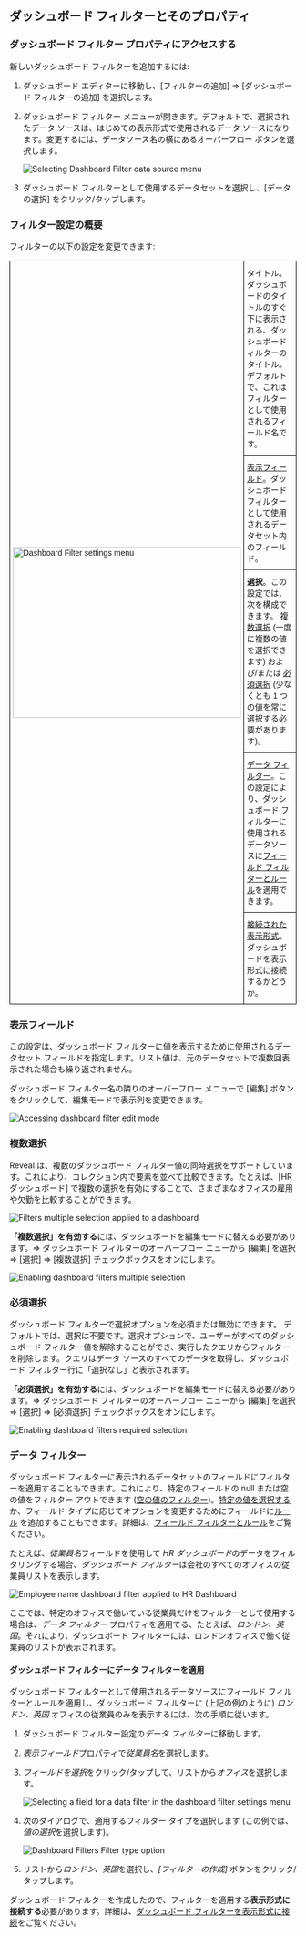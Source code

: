 ## ダッシュボード フィルターとそのプロパティ

### ダッシュボード フィルター プロパティにアクセスする

新しいダッシュボード フィルターを追加するには:

1.  ダッシュボード エディターに移動し、[フィルターの追加] ⇒ [ダッシュボード フィルターの追加] を選択します。

2.  ダッシュボード フィルター メニューが開きます。デフォルトで、選択されたデータ ソースは、はじめての表示形式で使用されるデータ ソースになります。変更するには、データソース名の横にあるオーバーフロー ボタンを選択します。

    ![Selecting Dashboard Filter data source menu](images/select-dashboard-filter-data-source-menu.png)

3.  ダッシュボード フィルターとして使用するデータセットを選択し、[データの選択] をクリック/タップします。

### フィルター設定の概要

フィルターの以下の設定を変更できます:

<style type="text/css">
.tg  {border-collapse:collapse;border-spacing:0;}
.tg td{font-family:Arial, sans-serif;font-size:14px;padding:10px 5px;border-style:solid;border-width:1px;overflow:hidden;word-break:normal;border-color:black;}
.tg th{font-family:Arial, sans-serif;font-size:14px;font-weight:normal;padding:10px 5px;border-style:solid;border-width:1px;overflow:hidden;word-break:normal;border-color:black;}
.tg .tg-cly1{text-align:left;vertical-align:middle}
</style>
<table class="tg">
  <tr>
    <th class="tg-cly1" rowspan="5"><img src="images/dashboard-filter-settings.png" alt="Dashboard Filter settings menu" width="400" height="300"></th>
    <th class="tg-cly1">タイトル。ダッシュボードのタイトルのすぐ下に表示される、ダッシュボード ィルターのタイトル。デフォルトで、これはフィルターとして使用されるフィールド名です。</th>
  </tr>
  <tr>
    <td class="tg-cly1"><a href="#displayed-field">表示フィールド</a>。ダッシュボード フィルターとして使用されるデータセット内のフィールド。</td>
  </tr>
  <tr>
    <td class="tg-cly1"><span style="font-weight:bold">選択</span>。この設定では、次を構成できます。 <a href="#multiple-selection">複数選択</a> (一度に複数の値を選択できます) および/または <a href="#required-selection">必須選択</a> (少なくとも 1 つの値を常に選択する必要があります)。</td>
  </tr>
  <tr>
    <td class="tg-cly1"><a href="#data-filters">データ フィルター</a>。この設定により、ダッシュボード フィルターに使用されるデータソースに<a href="~/jp/data-visualizations/fields/field-filters-rules.md">フィールド フィルターとルール</a>を適用できます。</td>
  </tr>
  <tr>
    <td class="tg-cly1"><a href="connecting-dashboard-filters-visualization.md">接続された表示形式</a>。ダッシュボードを表示形式に接続するかどうか。</td>
  </tr>
</table>

<a name='displayed-field'></a>
### 表示フィールド

この設定は、ダッシュボード フィルターに値を表示するために使用されるデータセット フィールドを指定します。リスト値は、元のデータセットで複数回表示された場合も繰り返されません。

ダッシュボード フィルター名の隣りのオーバーフロー メニューで [編集] ボタンをクリックして、編集モードで表示列を変更できます。

![Accessing dashboard filter edit mode](images/edit-displayed-field-filter-setting.png)

<a name='multiple-selection'></a>
### 複数選択

Reveal は、複数のダッシュボード フィルター値の同時選択をサポートしています。これにより、コレクション内で要素を並べて比較できます。たとえば、[HR ダッシュボード] で複数の選択を有効にすることで、さまざまなオフィスの雇用や欠勤を比較することができます。

![Filters multiple selection applied to a dashboard](images/dashboard-filters-multiple-selection.png)

**「複数選択」を有効する**には、ダッシュボードを編集モードに替える必要があります。⇒ ダッシュボード フィルターのオーバーフロー ニューから [編集] を選択 ⇒ [選択] ⇒ [複数選択] チェックボックスをオンにします。

![Enabling dashboard filters multiple selection](images/dashboard-filters-enable-multiple-selection.png)

<a name='required-selection'></a>
### 必須選択

ダッシュボード フィルターで選択オプションを必須または無効にできます。
デフォルトでは、選択は不要です。選択オプションで、ユーザーがすべてのダッシュボード フィルター値を解除することができ、実行したクエリからフィルターを削除します。クエリはデータ ソースのすべてのデータを取得し、ダッシュボード フィルター行に「選択なし」と表示されます。

**「必須選択」を有効する**には、ダッシュボードを編集モードに替える必要があります。⇒ ダッシュボード フィルターのオーバーフロー ニューから [編集] を選択 ⇒ [選択] ⇒ [必須選択] チェックボックスをオンにします。

![Enabling dashboard filters required selection](images/dashboard-filter-enable-required-selection.png)

<a name='data-filters'></a>
### データ フィルター

ダッシュボード フィルターに表示されるデータセットのフィールドにフィルターを適用することもできます。これにより、特定のフィールドの null または空の値をフィルター アウトできます ([空の値のフィルター](~/jp/data-visualizations/fields/field-filters-rules.md#empty-values))。[特定の値を選択する](~/jp/data-visualizations/fields/field-filters-rules.md#select-values)か、フィールド タイプに応じてオプションを変更するためにフィールドに[ルール](~/jp/data-visualizations/fields/field-filters-rules.md#rules) を追加することもできます。詳細は、[フィールド フィルターとルール](~/jp/data-visualizations/fields/field-filters-rules.md)をご覧ください。

たとえば、*従業員名*フィールドを使用して *HR ダッシュボード*のデータをフィルタリングする場合、*ダッシュボード フィルター*は会社のすべてのオフィスの従業員リストを表示します。

![Employee name dashboard filter applied to HR Dashboard](images/data-filters-dashboard-filters-hr-dashboard-example.png)

ここでは、特定のオフィスで働いている従業員だけをフィルターとして使用する場合は、*データ フィルター* プロパティを適用でる、たとえば、*ロンドン、英国*。それにより、ダッシュボード フィルターには、ロンドンオフィスで働く従業員のリストが表示されます。

#### ダッシュボード フィルターにデータ フィルターを適用

ダッシュボード フィルターとして使用されるデータソースにフィールド フィルターとルールを適用し、ダッシュボード フィルターに (上記の例のように) *ロンドン、英国* オフィスの従業員のみを表示するには、次の手順に従います。

1.  ダッシュボード フィルター設定の*データ フィルター*に移動します。

2.  *表示フィールド*プロパティで*従業員名*を選択します。

3.  *フィールドを選択*をクリック/タップして、リストから*オフィス*を選択します。

    ![Selecting a field for a data filter in the dashboard filter settings menu](images/dashboard-filters-select-data-filter-field.png)

4.  次のダイアログで、適用するフィルター タイプを選択します (この例では、*値の選択*を選択します)。

    ![Dashboard Filters Filter type option](images/dashboard-filter-field.png)

5.  リストから*ロンドン、英国*を選択し、*[フィルターの作成]* ボタンをクリック/タップします。

ダッシュボード フィルターを作成したので、フィルターを適用する**表示形式に接続する**必要があります。詳細は、[ダッシュボード フィルターを表示形式に接続](connecting-dashboard-filters-visualization.md)をご覧ください。
